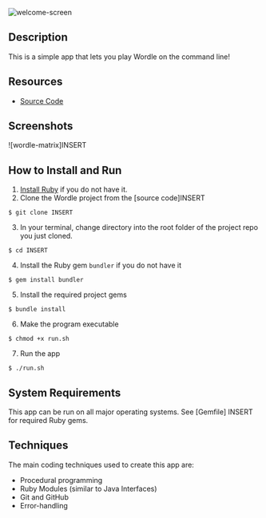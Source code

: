 ![welcome-screen](docs/screenshots/welcome-screen.png)

## Description

This is a simple app that lets you play Wordle on the command line! 

## Resources

- [Source Code](https://github.com/marlonmoreira000/wordle-app/tree/master/src)

## Screenshots

![wordle-matrix]INSERT

## How to Install and Run

1. [Install Ruby](https://www.ruby-lang.org/en/documentation/installation/) if you do not have it.
2. Clone the Wordle project from the [source code]INSERT
   
```
$ git clone INSERT
```

3. In your terminal, change directory into the root folder of the project repo you just cloned.

```
$ cd INSERT
```

4. Install the Ruby gem `bundler` if you do not have it

```
$ gem install bundler
```

5. Install the required project gems 

```
$ bundle install 
```

6. Make the program executable
```
$ chmod +x run.sh
```

7. Run the app

```
$ ./run.sh
```

##  System Requirements

This app can be run on all major operating systems. See [Gemfile] INSERT for required Ruby gems.

## Techniques 

The main coding techniques used to create this app are:  

- Procedural programming
- Ruby Modules (similar to Java Interfaces)
- Git and GitHub
- Error-handling
